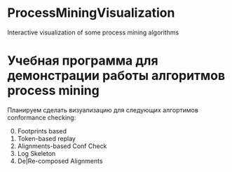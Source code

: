 # ProcessMiningVisualization
Interactive visualization of some process mining algorithms

# Учебная программа для демонстрации работы алгоритмов process mining

Планируем сделать визуализацию для следующих алгортимов conformance checking:

0. Footprints based
1. Token-based replay
2. Alignments-based Conf Check
3. Log Skeleton
4. De|Re-composed Alignments
